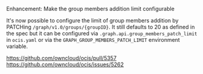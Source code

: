 Enhancement: Make the group members addition limit configurable

It's now possible to configure the limit of group members addition by PATCHing `/graph/v1.0/groups/{groupID}`.
It still defaults to 20 as defined in the spec but it can be configured via `.graph.api.group_members_patch_limit`
in `ocis.yaml` or via the `GRAPH_GROUP_MEMBERS_PATCH_LIMIT` environment variable.

https://github.com/owncloud/ocis/pull/5357
https://github.com/owncloud/ocis/issues/5262
